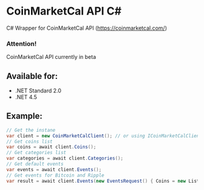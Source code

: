 # CoinMarketCal API C#

C# Wrapper for CoinMarketCal API (https://coinmarketcal.com/) 

### Attention!
CoinMarketCal API currently in beta



## Available for:
- .NET Standard 2.0
- .NET 4.5

## Example:
```csharp
// Get the instane
var client = new CoinMarketCalClient(); // or using ICoinMarketCalClient
// Get coins list
var coins = await client.Coins();
// Get categories list
var categories = await client.Categories();
// Get default events
var events = await client.Events();
// Get events for Bitcoin and Ripple
var result = await client.Events(new EventsRequest() { Coins = new List<string>() { "Bitcoin (BTC)", "Ripple (XRP)"} });
  
```
